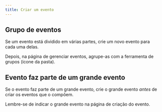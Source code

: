 ```yaml
---
title: Criar um evento
---
```



## Grupo de eventos

Se um evento está dividido em várias partes, crie um novo evento para cada uma delas.

Depois, na página de gerenciar eventos, agrupe-as com a ferramenta de grupos (ícone da pasta).

## Evento faz parte de um grande evento

Se o evento faz parte de um grande evento, crie o grande evento _antes_ de criar os eventos que o compõem.

Lembre-se de indicar o grande evento na página de criação do evento.